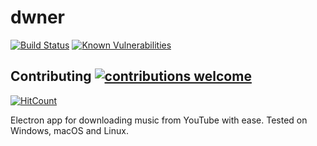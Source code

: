 # dwner

[![Build Status](https://travis-ci.com/Jabster28/dwner.svg?branch=master)](https://travis-ci.com/jabster28/dwner)
[![Known Vulnerabilities](https://snyk.io/test/github/Jabster28/dwner/badge.svg?targetFile=package.json)](https://snyk.io/test/github/Jabster28/dwner?targetFile=package.json)
## Contributing [![contributions welcome](https://img.shields.io/badge/contributions-welcome-brightgreen.svg?style=flat)](https://github.com/jabster28/dwner/issues)
[![HitCount](http://hits.dwyl.io/Jabster28/Dwner.svg)](http://hits.dwyl.io/Jabster28/Dwner)

 Electron app for downloading music from YouTube with ease. Tested on Windows, macOS and Linux.  
